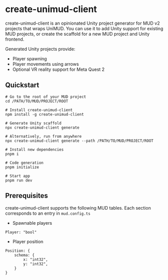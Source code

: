 create-unimud-client
====================
create-unimud-client is an opinionated Unity project generator for MUD v2 projects that wraps UniMUD.
You can use it to add Unity support for existing MUD projects, or create
the scaffold for a new MUD project and Unity frontend.

Generated Unity projects provide:
- Player spawning
- Player movements using arrows
- Optional VR reality support for Meta Quest 2

## Quickstart

```
# Go to the root of your MUD project
cd /PATH/TO/MUD/PROJECT/ROOT

# Install create-unimud-client
npm install -g create-unimud-client

# Generate Unity scaffold
npx create-unimud-client generate

# Alternatively, run from anywhere
npx create-unimud-client generate --path /PATH/TO/MUD/PROJECT/ROOT

# Install new dependencies
pnpm i

# Code generation
pnpm initialize

# Start app
pnpm run dev
```


## Prerequisites

create-unimud-client supports the following MUD tables. Each section corresponds to an entry in `mud.config.ts`
- Spawnable players
```
Player: "bool"
```
- Player position
```
Position: {
    schema: {
        x: "int32",
        y: "int32",
    }
}
```